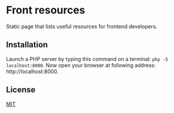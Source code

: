 # Front resources

Static page that lists useful resources for frontend developers.

## Installation

Launch a PHP server by typing this command on a terminal: ```php -S localhost:8000```.
Now open your browser at following address: http://localhost:8000.

## License

[MIT](https://choosealicense.com/licenses/mit/)